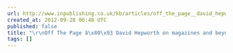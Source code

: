 ```yaml
---
url: http://www.inpublishing.co.uk/kb/articles/off_the_page__david_hepworth_on_magazines_and_beyond_18092012.aspx
created_at: 2012-09-28 06:48 UTC
published: false
title: "\r\nOff The Page â\x80\x93 David Hepworth on magazines and beyond: InPublishing\r\n"
tags: []
---
```



